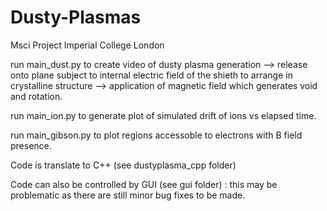 # Dusty-Plasmas
Msci Project Imperial College London

run main_dust.py to create video of dusty plasma generation --> release onto plane subject to internal electric field of the shieth to arrange
in crystalline structure --> application of magnetic field which generates void and rotation.

run main_ion.py to generate plot of simulated drift of ions vs elapsed time.

run main_gibson.py to plot regions accessoble to electrons with B field presence.

Code is translate to C++ (see dustyplasma_cpp folder)

Code can also be controlled by GUI (see gui folder) : this may be problematic as there are still minor bug fixes to be made.

